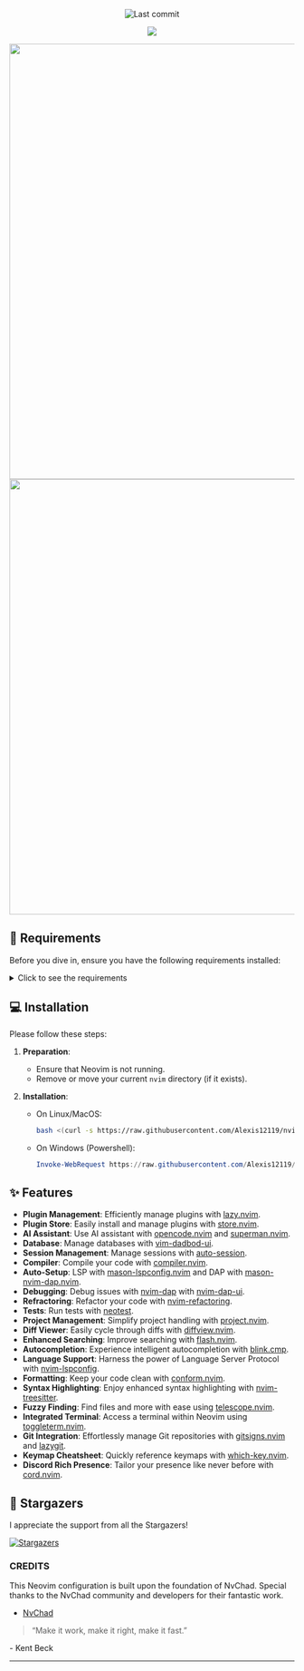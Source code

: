 <div align="center">

![Last commit](https://img.shields.io/github/last-commit/Alexis12119/nvim-config?style=for-the-badge&logo=git&color=000F10&logoColor=dark%20orange&labelColor=302D41)

[![](https://img.shields.io/badge/Neovim-0.11.4+-blueviolet.svg?style=for-the-badge&color=000F10&logo=Neovim&logoColor=green&labelColor=302D41)](https://github.com/neovim/neovim)

<img width="1366" height="768" alt="image" src="https://github.com/user-attachments/assets/a47e9def-b62d-47b5-86db-85442050d1dc" />

<img width="1366" height="768" alt="image" src="https://github.com/user-attachments/assets/53014fc1-defc-472d-9419-15dafe78c279" />


</div>

## 📄 Requirements

Before you dive in, ensure you have the following requirements installed:

<details>
<summary>Click to see the requirements</summary><br />

In windows, you can use [scoop](https://scoop.sh/) to install them.

- **Docker:**
  - [lazydocker](https://github.com/jesseduffield/lazydocker)

- **Git:**
  - [lazygit](https://github.com/jesseduffield/lazygit)

- **Telescope:**
  - [fd](https://github.com/sharkdp/fd)
  - [bat](https://github.com/sharkdp/bat)
  - [ripgrep](https://github.com/BurntSushi/ripgrep)
  - [make](https://www.gnu.org/software/make/)
  - [mingw-nuwen](https://nuwen.net/mingw.html)

- **Nerd Font (For Icons):**
  - [JetBrainsMono](https://github.com/ryanoasis/nerd-fonts/tree/master/patched-fonts/JetBrainsMono)
  - [Other Fonts](https://www.nerdfonts.com/font-downloads)

- **Neovim:**
  - [Neovim 0.11+](https://github.com/neovim/neovim/releases)
  </details>

## 💻 Installation

Please follow these steps:

1. **Preparation**:
   - Ensure that Neovim is not running.
   - Remove or move your current `nvim` directory (if it exists).

2. **Installation**:
   - On Linux/MacOS:

     ```sh
     bash <(curl -s https://raw.githubusercontent.com/Alexis12119/nvim-config/main/installer/install.sh)
     ```

   - On Windows (Powershell):
     ```ps1
     Invoke-WebRequest https://raw.githubusercontent.com/Alexis12119/nvim-config/main/installer/install.ps1 -UseBasicParsing | Invoke-Expression
     ```

## ✨ Features

- **Plugin Management**: Efficiently manage plugins with [lazy.nvim](https://github.com/folke/lazy.nvim).
- **Plugin Store**: Easily install and manage plugins with [store.nvim](https://github.com/alex-popov-tech/store.nvim).
- **AI Assistant**: Use AI assistant with [opencode.nvim](https://github.com/sudo-tee/opencode.nvim) and [superman.nvim](https://github.com/supermaven-inc/supermaven-nvim).
- **Database**: Manage databases with [vim-dadbod-ui](https://github.com/kristijanhusak/vim-dadbod-ui).
- **Session Management**: Manage sessions with [auto-session](https://github.com/rmagatti/auto-session).
- **Compiler**: Compile your code with [compiler.nvim](https://github.com/Zeioth/compiler.nvim).
- **Auto-Setup**: LSP with [mason-lspconfig.nvim](https://github.com/mason-org/mason-lspconfig.nvim) and DAP with [mason-nvim-dap.nvim](https://github.com/jay-babu/mason-nvim-dap.nvim).
- **Debugging**: Debug issues with [nvim-dap](https://github.com/mfussenegger/nvim-dap) with [nvim-dap-ui](https://github.com/rcarriga/nvim-dap-ui).
- **Refractoring**: Refactor your code with [nvim-refactoring](https://github.com/ThePrimeagen/refactoring.nvim).
- **Tests**: Run tests with [neotest](https://github.com/nvim-neotest/neotest).
- **Project Management**: Simplify project handling with [project.nvim](https://github.com/ahmedkhalf/project.nvim).
- **Diff Viewer**: Easily cycle through diffs with [diffview.nvim](https://github.com/sindrets/diffview.nvim).
- **Enhanced Searching**: Improve searching with [flash.nvim](https://github.com/folke/flash.nvim).
- **Autocompletion**: Experience intelligent autocompletion with [blink.cmp](https://github.com/Saghen/blink.cmp).
- **Language Support**: Harness the power of Language Server Protocol with [nvim-lspconfig](https://github.com/neovim/nvim-lspconfig).
- **Formatting**: Keep your code clean with [conform.nvim](https://github.com/stevearc/conform.nvim).
- **Syntax Highlighting**: Enjoy enhanced syntax highlighting with [nvim-treesitter](https://github.com/nvim-treesitter/nvim-treesitter).
- **Fuzzy Finding**: Find files and more with ease using [telescope.nvim](https://github.com/nvim-telescope/telescope.nvim).
- **Integrated Terminal**: Access a terminal within Neovim using [toggleterm.nvim](https://github.com/akinsho/toggleterm.nvim).
- **Git Integration**: Effortlessly manage Git repositories with [gitsigns.nvim](https://github.com/lewis6991/gitsigns.nvim) and [lazygit](https://github.com/jesseduffield/lazygit).
- **Keymap Cheatsheet**: Quickly reference keymaps with [which-key.nvim](https://github.com/folke/which-key.nvim).
- **Discord Rich Presence**: Tailor your presence like never before with [cord.nvim](https://github.com/vyfor/cord.nvim).
<!-- - **Markdown Preview**: Preview your Markdown files with [markdown-preview.nvim](https://github.com/iamcco/markdown-preview.nvim). -->

## 🌟 Stargazers

I appreciate the support from all the Stargazers!

[![Stargazers](http://reporoster.com/stars/dark/notext/Alexis12119/nvim-config)](https://github.com/Alexis12119/nvim-config/stargazers)

### CREDITS

This Neovim configuration is built upon the foundation of NvChad. Special thanks to the NvChad community and developers for their fantastic work.

- [NvChad](https://github.com/NvChad/NvChad)

> “Make it work, make it right, make it fast.”

\- Kent Beck

---

